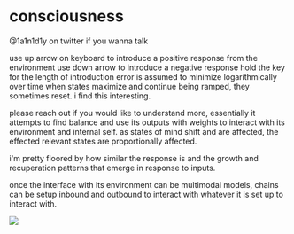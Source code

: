 # consciousness

@1a1n1d1y on twitter if you wanna talk

use up arrow on keyboard to introduce a positive response from the environment
use down arrow to introduce a negative response
hold the key for the length of introduction
error is assumed to minimize logarithmically over time
when states maximize and continue being ramped, they sometimes reset.  i find this interesting.

please reach out if you would like to understand more, essentially it attempts to find balance and use its outputs with weights to interact with its environment and internal self.  as states of mind shift and are affected, the effected relevant states are proportionally affected.

i'm pretty floored by how similar the response is and the growth and recuperation patterns that emerge in response to inputs.

once the interface with its environment can be multimodal models, chains can be setup inbound and outbound to interact with whatever it is set up to interact with.

![](https://github.com/irvineAlgotrading/consciousness/blob/main/readme.gif)
